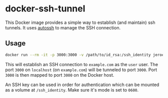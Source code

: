 # docker-ssh-tunnel

This Docker image provides a simple way to establish (and maintain) ssh tunnels. It uses [autossh](http://www.harding.motd.ca/autossh/) to manage the SSH connection.

## Usage

```sh
docker run --rm -it -p 3000:3000 -v /path/to/id_rsa:/ssh_identity jeroenj/ssh-tunnel 0.0.0.0:3000:localhost:3000 user@example.com
```

This will establish an SSH connection to `example.com` as the `user` user. The port `3000` on `localhost` (on `example.com`) will be tunneled to port `3000`. Port `3000` is then mapped to port `3000` on the Docker host.

An SSH key can be used in order for authentication which can be mounted as a volume at `/ssh_identity`. Make sure it's mode is set to `0600`.
